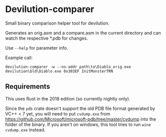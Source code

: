 # Devilution-comparer

Small binary comparison helper tool for devilution.

Generates an orig.asm and a compare.asm in the current directory and can watch the respective *.pdb for changes.

Use `--help` for parameter info.

Example call:

```plain
devilution-comparer -w --no-addr path\to\Diablo_orig.exe devilution\bld\Diablo.exe 0x303EF InitMonsterTRN
```

## Requirements

This uses Rust in the 2018 edition (so currently nightly only).

Since the `pdb` crate doesn't support the old PDB file format generated by VC++ < 7 yet,
you will need to put `cvdump.exe` from https://github.com/Microsoft/microsoft-pdb/tree/master/cvdump
into the folder of the binary. If you aren't on windows, this tool tries to run `wine cvdump.exe` instead.